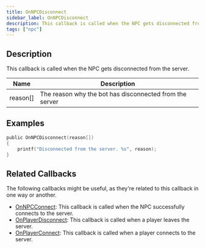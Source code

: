 ```yaml
---
title: OnNPCDisconnect
sidebar_label: OnNPCDisconnect
description: This callback is called when the NPC gets disconnected from the server.
tags: ["npc"]
---
```


## Description

This callback is called when the NPC gets disconnected from the server.

| Name     | Description                                             |
| -------- | ------------------------------------------------------- |
| reason[] | The reason why the bot has disconnected from the server |

## Examples

```c
public OnNPCDisconnect(reason[])
{
    printf("Disconnected from the server. %s", reason);
}
```

## Related Callbacks

The following callbacks might be useful, as they're related to this callback in one way or another.

- [OnNPCConnect](OnNPCConnect): This callback is called when the NPC successfully connects to the server.
- [OnPlayerDisconnect](OnPlayerDisconnect): This callback is called when a player leaves the server.
- [OnPlayerConnect](OnPlayerConnect): This callback is called when a player connects to the server.
